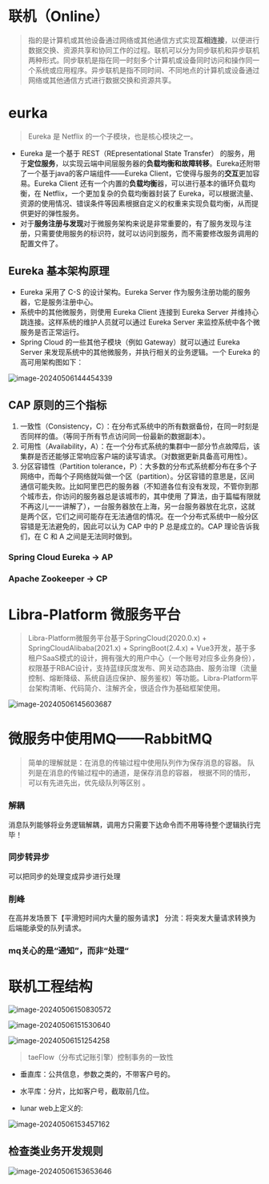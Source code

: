 



# 联机（Online）

> 指的是计算机或其他设备通过网络或其他通信方式实现**互相连接**，以便进行数据交换、资源共享和协同工作的过程。联机可以分为同步联机和异步联机两种形式。同步联机是指在同一时刻多个计算机或设备同时访问和操作同一个系统或应用程序。异步联机是指不同时间、不同地点的计算机或设备通过网络或其他通信方式进行数据交换和资源共享。

# eurka

> Eureka 是 Netflix 的一个子模块，也是核心模块之一。

- Eureka 是一个基于 REST（REpresentational State Transfer） 的服务，用于**定位服务**，以实现云端中间层服务器的**负载均衡和故障转移**。Eureka还附带了一个基于java的客户端组件——Eureka Client，它使得与服务的**交互**更加容易。Eureka Client 还有一个内置的**负载均衡**器，可以进行基本的循环负载均衡，在 Netflix，一个更加复杂的负载均衡器封装了 Eureka，可以根据流量、资源的使用情况、错误条件等因素根据自定义的权重来实现负载均衡，从而提供更好的弹性服务。
- 对于**服务注册与发现**对于微服务架构来说是非常重要的，有了服务发现与注册，只需要使用服务的标识符，就可以访问到服务，而不需要修改服务调用的配置文件了。

  


## Eureka 基本架构原理

- Eureka 采用了 C-S 的设计架构。Eureka Server 作为服务注册功能的服务器，它是服务注册中心。
- 系统中的其他微服务，则使用 Eureka Client 连接到 Eureka Server 并维持心跳连接。这样系统的维护人员就可以通过 Eureka Server 来监控系统中各个微服务是否正常运行。
- Spring Cloud 的一些其他子模块（例如 Gateway）就可以通过 Eureka Server 来发现系统中的其他微服务，并执行相关的业务逻辑。一个 Eureka 的高可用架构图如下：

![image-20240506144454339](image-20240506144454339.png)



## CAP 原则的三个指标

1. 一致性（Consistency，C）：在分布式系统中的所有数据备份，在同一时刻是否同样的值。（等同于所有节点访问同一份最新的数据副本）。
2. 可用性（Availability，A）：在一个分布式系统的集群中一部分节点故障后，该集群是否还能够正常响应客户端的读写请求。（对数据更新具备高可用性）。
3. 分区容错性（Partition tolerance，P）：大多数的分布式系统都分布在多个子网络中，而每个子网络就叫做一个区（partition）。分区容错的意思是，区间通信可能失败。比如阿里巴巴的服务器（不知道各位有没有发现，不管你到那个城市去，你访问的服务器总是该城市的，其中使用 了算法，由于篇幅有限就不再这儿一一讲解了），一台服务器放在上海，另一台服务器放在北京，这就是两个区，它们之间可能存在无法通信的情况。在一个分布式系统中一般分区容错是无法避免的，因此可以认为 CAP 中的 P 总是成立的。CAP 理论告诉我们，在 C 和 A 之间是无法同时做到。

### Spring Cloud Eureka -> AP

### Apache Zookeeper -> CP





#  Libra-Platform 微服务平台

> Libra-Platform微服务平台基于SpringCloud(2020.0.x) + SpringCloudAlibaba(2021.x) + SpringBoot(2.4.x) + Vue3开发，基于多租户SaaS模式的设计，拥有强大的用户中心（一个账号对应多业务身份），权限基于RBAC设计，支持蓝绿灰度发布、网关动态路由、服务治理（流量控制、熔断降级、系统自适应保护、服务鉴权）等功能。Libra-Platform平台架构清晰、代码简介、注解齐全，很适合作为基础框架使用。

![image-20240506145603687](image-20240506145603687.png)





# 微服务中使用MQ——RabbitMQ 

> 简单的理解就是：在消息的传输过程中使用队列作为保存消息的容器。
> 队列是在消息的传输过程中的通道，是保存消息的容器，
> 根据不同的情形，可以有先进先出，优先级队列等区别 。



### 解耦

消息队列能够将业务逻辑解耦，调用方只需要下达命令而不用等待整个逻辑执行完毕！

### 同步转异步

可以把同步的处理变成异步进行处理

### 削峰

在高并发场景下【平滑短时间内大量的服务请求】
分流：将突发大量请求转换为后端能承受的队列请求。

### mq关心的是“通知”，而非“处理“



# 联机工程结构

![image-20240506150830572](image-20240506150830572.png)

![image-20240506151530640](image-20240506151530640.png)



![image-20240506151254258](image-20240506151254258.png)

> taeFlow（分布式记账引擎）控制事务的一致性

- 垂直库：公共信息，参数之类的，不带客户号的。

- 水平库：分片，比如客户号，截取前几位。

- lunar web上定义的:

![image-20240506153457162](image-20240506153457162.png)



## 检查类业务开发规则



![image-20240506153653646](image-20240506153653646.png)













